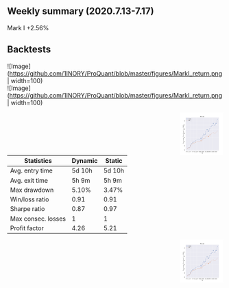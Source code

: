 ## Weekly summary (2020.7.13-7.17)

Mark I  +2.56%


## Backtests

![Image](https://github.com/1INORY/ProQuant/blob/master/figures/MarkI_return.png | width=100)  
![Image](https://github.com/1INORY/ProQuant/blob/master/figures/MarkI_return.png | width=100)


<img align="right" width="100" height="100" src=figures/MarkI_return.png>

| Statistics | Dynamic | Static |
| ------------- | ------------- | ------------ |
| Avg. entry time  | 5d 10h  | 5d 10h |
| Avg. exit time  | 5h 9m  | 5h 9m |
| Max drawdown  | 5.10%  | 3.47% |
| Win/loss ratio  | 0.91  | 0.91 |
| Sharpe ratio  | 0.87  | 0.97 |
| Max consec. losses  | 1  | 1 |
| Profit factor  | 4.26  | 5.21 |


<img align="right" width="100" height="100" src=figures/MarkI_return.png>
